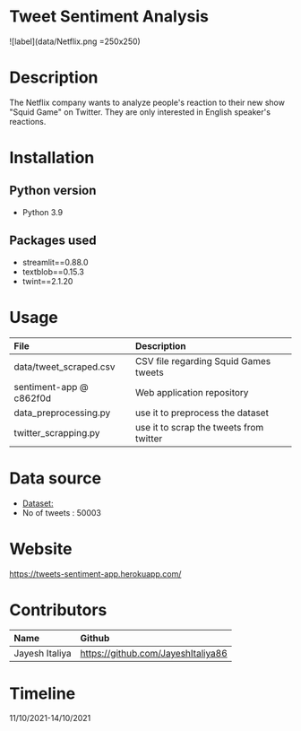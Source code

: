 # Tweet Sentiment Analysis

![label](data/Netflix.png =250x250)

# Description  
The Netflix company wants to analyze people's reaction to their new show "Squid Game" on Twitter. They are only interested in English speaker's reactions.  


# Installation

## Python version
* Python 3.9


## Packages used
* streamlit==0.88.0
* textblob==0.15.3
* twint==2.1.20

# Usage 
| File | Description |
|:---|:---|
|data/tweet_scraped.csv|CSV file regarding Squid Games tweets|
|sentiment-app @ c862f0d| Web application repository|
|data_preprocessing.py|use it to preprocess the dataset|
|twitter_scrapping.py|use it to scrap the tweets from twitter|

# Data source
* [Dataset:](https://github.com/JayeshItaliya86/challenge-sentiment-analysis/blob/main/data/tweets_scraped.csv)
* No of tweets : 50003

# Website
https://tweets-sentiment-app.herokuapp.com/

# Contributors
|Name|Github|
|:---|:---|
|Jayesh Italiya|https://github.com/JayeshItaliya86|


# Timeline
11/10/2021-14/10/2021

